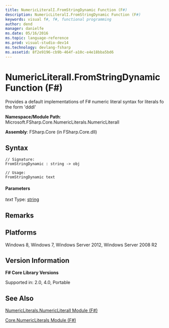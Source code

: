 ```yaml
---
title: NumericLiteralI.FromStringDynamic Function (F#)
description: NumericLiteralI.FromStringDynamic Function (F#)
keywords: visual f#, f#, functional programming
author: dend
manager: danielfe
ms.date: 05/16/2016
ms.topic: language-reference
ms.prod: visual-studio-dev14
ms.technology: devlang-fsharp
ms.assetid: 8f2e9196-cb9b-464f-a10c-e4e18bba5bd6 
---
```


# NumericLiteralI.FromStringDynamic Function (F#)

Provides a default implementations of F# numeric literal syntax for literals fo the form 'dddI'

**Namespace/Module Path**: Microsoft.FSharp.Core.NumericLiterals.NumericLiteralI

**Assembly**: FSharp.Core (in FSharp.Core.dll)


## Syntax

```
// Signature:
FromStringDynamic : string -> obj

// Usage:
FromStringDynamic text
```

#### Parameters
*text*
Type: [string](https://msdn.microsoft.com/library/12b97856-ec80-4f70-a018-afb0753f755a)




## Remarks

## Platforms
Windows 8, Windows 7, Windows Server 2012, Windows Server 2008 R2


## Version Information
**F# Core Library Versions**

Supported in: 2.0, 4.0, Portable




## See Also
[NumericLiterals.NumericLiteralI Module &#40;F&#35;&#41;](NumericLiterals.NumericLiteralI-Module-%5BFSharp%5D.md)

[Core.NumericLiterals Module &#40;F&#35;&#41;](Core.NumericLiterals-Module-%5BFSharp%5D.md)

